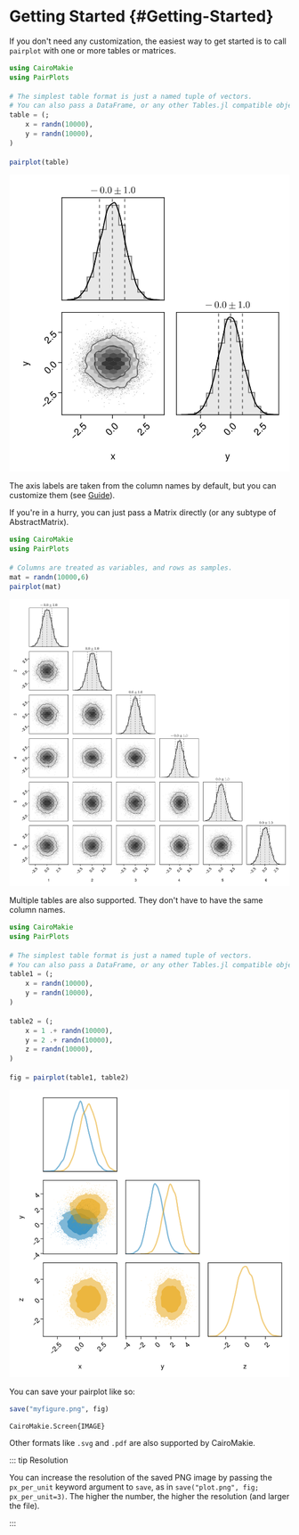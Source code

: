 
# Getting Started {#Getting-Started}

If you don't need any customization, the easiest way to get started is to call `pairplot` with one or more tables or matrices.

```julia
using CairoMakie
using PairPlots

# The simplest table format is just a named tuple of vectors.
# You can also pass a DataFrame, or any other Tables.jl compatible object.
table = (;
    x = randn(10000),
    y = randn(10000),
)

pairplot(table)
```

![](yvykwld.png)

The axis labels are taken from the column names by default, but you can customize them (see [Guide](/guide#Guide)).

If you're in a hurry, you can just pass a Matrix directly (or any subtype of AbstractMatrix).

```julia
using CairoMakie
using PairPlots

# Columns are treated as variables, and rows as samples.
mat = randn(10000,6)
pairplot(mat)
```

![](gxunfvo.png)

Multiple tables are also supported. They don't have to have the same column names.

```julia
using CairoMakie
using PairPlots

# The simplest table format is just a named tuple of vectors.
# You can also pass a DataFrame, or any other Tables.jl compatible object.
table1 = (;
    x = randn(10000),
    y = randn(10000),
)

table2 = (;
    x = 1 .+ randn(10000),
    y = 2 .+ randn(10000),
    z = randn(10000),
)

fig = pairplot(table1, table2)
```

![](rieiqlf.png)

You can save your pairplot like so:

```julia
save("myfigure.png", fig)
```


```
CairoMakie.Screen{IMAGE}

```


Other formats like `.svg` and `.pdf` are also supported by CairoMakie.

::: tip Resolution

You can increase the resolution of the saved PNG image by passing the `px_per_unit` keyword argument to `save`, as in `save("plot.png", fig; px_per_unit=3)`. The higher the number, the higher the resolution (and larger the file).

:::
